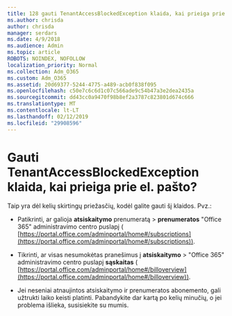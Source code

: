 ```yaml
---
title: 128 gauti TenantAccessBlockedException klaida, kai prieiga prie el. pašto?
ms.author: chrisda
author: chrisda
manager: serdars
ms.date: 4/9/2018
ms.audience: Admin
ms.topic: article
ROBOTS: NOINDEX, NOFOLLOW
localization_priority: Normal
ms.collection: Adm_O365
ms.custom: Adm_O365
ms.assetid: 20d69377-5244-4775-a489-acb0f838f095
ms.openlocfilehash: c50e7c6c6d1c07c566ade9c54b47a3e2dea2435a
ms.sourcegitcommit: dd43cc0a9470f98b8ef2a3787c823801d674c666
ms.translationtype: MT
ms.contentlocale: lt-LT
ms.lasthandoff: 02/12/2019
ms.locfileid: "29908596"
---
```

# <a name="getting-a-tenantaccessblockedexception-error-when-accessing-email"></a>Gauti TenantAccessBlockedException klaida, kai prieiga prie el. pašto?

Taip yra dėl kelių skirtingų priežasčių, kodėl galite gauti šį klaidos. Pvz.:
  
- Patikrinti, ar galioja **atsiskaitymo** prenumeratą \> **prenumeratos** "Office 365" administravimo centro puslapį ( [https://portal.office.com/adminportal/home#/subscriptions](https://portal.office.com/adminportal/home#/subscriptions)).
    
- Tikrinti, ar visas nesumokėtas pranešimus į **atsiskaitymo** \> "Office 365" administravimo centro puslapį **sąskaitas** ( [https://portal.office.com/adminportal/home#/billoverview](https://portal.office.com/adminportal/home#/billoverview)).
    
- Jei neseniai atnaujintos atsiskaitymo ir prenumeratos abonemento, gali užtrukti laiko keisti platinti. Pabandykite dar kartą po kelių minučių, o jei problema išlieka, susisiekite su mumis.
    

